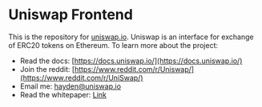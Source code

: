 # Uniswap Frontend
This is the repository for [uniswap.io](https://uniswap.io/). Uniswap is an interface for exchange of ERC20 tokens on Ethereum. To learn more about the project:

* Read the docs: [https://docs.uniswap.io/](https://docs.uniswap.io/)
* Join the reddit: [https://www.reddit.com/r/Uniswap/](https://www.reddit.com/r/UniSwap/)
* Email me: [hayden@uniswap.io](mailto:hayden@uniswap.io)
* Read the whitepaper: [Link](https://hackmd.io/C-DvwDSfSxuh-Gd4WKE_ig)
